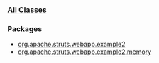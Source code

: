### [All Classes](allclasses-frame.html.md)

### Packages

-   [org.apache.struts.webapp.example2](org/apache/struts/webapp/example2/package-frame.html.md)
-   [org.apache.struts.webapp.example2.memory](org/apache/struts/webapp/example2/memory/package-frame.html.md)

